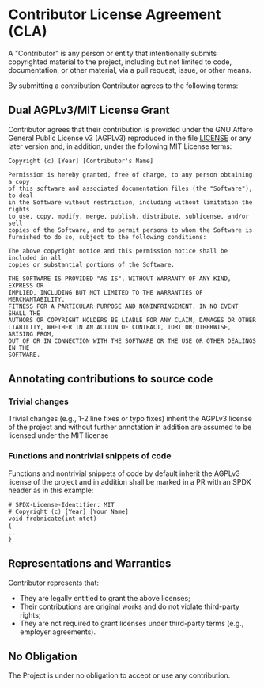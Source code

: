# Contributor License Agreement (CLA)

A "Contributor" is any person or entity that intentionally submits copyrighted material to the project,
including but not limited to code, documentation, or other material, via a pull request, issue, or other means.

By submitting a contribution Contributor agrees to the following terms:

## Dual AGPLv3/MIT License Grant
Contributor agrees that their contribution is provided under the GNU Affero General Public License v3 (AGPLv3) reproduced
in the file [LICENSE](LICENSE) or any later version and, in addition, under the following MIT License terms:

```text
Copyright (c) [Year] [Contributor's Name]  

Permission is hereby granted, free of charge, to any person obtaining a copy  
of this software and associated documentation files (the "Software"), to deal  
in the Software without restriction, including without limitation the rights  
to use, copy, modify, merge, publish, distribute, sublicense, and/or sell  
copies of the Software, and to permit persons to whom the Software is  
furnished to do so, subject to the following conditions:  

The above copyright notice and this permission notice shall be included in all  
copies or substantial portions of the Software.  

THE SOFTWARE IS PROVIDED "AS IS", WITHOUT WARRANTY OF ANY KIND, EXPRESS OR  
IMPLIED, INCLUDING BUT NOT LIMITED TO THE WARRANTIES OF MERCHANTABILITY,  
FITNESS FOR A PARTICULAR PURPOSE AND NONINFRINGEMENT. IN NO EVENT SHALL THE  
AUTHORS OR COPYRIGHT HOLDERS BE LIABLE FOR ANY CLAIM, DAMAGES OR OTHER  
LIABILITY, WHETHER IN AN ACTION OF CONTRACT, TORT OR OTHERWISE, ARISING FROM,  
OUT OF OR IN CONNECTION WITH THE SOFTWARE OR THE USE OR OTHER DEALINGS IN THE  
SOFTWARE.  
```


## Annotating contributions to source code

### Trivial changes
Trivial changes (e.g., 1-2 line fixes or typo fixes) inherit the AGPLv3 license of the project and  without further annotation in addition are assumed to be licensed under the MIT license

### Functions and nontrivial snippets of code 
Functions and nontrivial snippets of code by default inherit the AGPLv3 license of the project and in addition shall be marked in a PR with an SPDX header as in this example:
  ```
  # SPDX-License-Identifier: MIT  
  # Copyright (c) [Year] [Your Name]  
  void frobnicate(int ntet)
  {
  ...
  }
  ```

## Representations and Warranties
Contributor represents that:
- They are legally entitled to grant the above licenses;
- Their contributions are original works and do not violate third-party rights;
- They are not required to grant licenses under third-party terms (e.g., employer agreements).

## No Obligation
The Project is under no obligation to accept or use any contribution.

